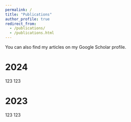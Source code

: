 ```yaml
---
permalink: /
title: "Publications"
author_profile: true
redirect_from: 
  - /publications/
  - /publications.html
---
```

You can also find my articles on my Google Scholar profile.

2024
======
123
123

2023
======
123
123
